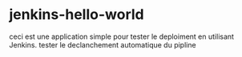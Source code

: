 # jenkins-hello-world
ceci est une application simple pour tester le deploiment en utilisant Jenkins.
tester le declanchement automatique du pipline
